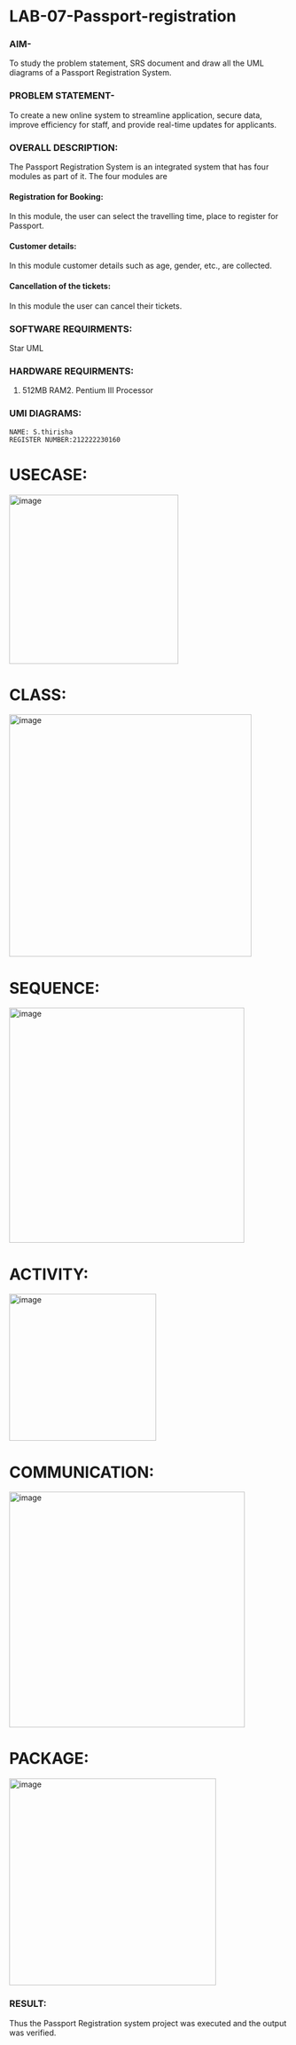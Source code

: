 # LAB-07-Passport-registration

### AIM-
To study the problem statement, SRS document and draw all the UML diagrams of a
Passport Registration System.

### PROBLEM STATEMENT-
To create a new online system to streamline application, secure data, improve efficiency for staff, and provide real-time updates for applicants.

### OVERALL DESCRIPTION:
The Passport Registration System is an integrated system that has four modules as part of
it. The four modules are
#### Registration for Booking:
In this module, the user can select the travelling time, place to register for Passport.
#### Customer details:
In this module customer details such as age, gender, etc., are collected.
#### Cancellation of the tickets:
In this module the user can cancel their tickets.
### SOFTWARE REQUIRMENTS:
Star UML
### HARDWARE REQUIRMENTS:
1. 512MB RAM2. Pentium III Processor

### UMI DIAGRAMS:
```
NAME: S.thirisha
REGISTER NUMBER:212222230160
```

# USECASE:

<img width="305" alt="image" src="https://github.com/TejaswiniGugananthan/LAB-07-Passport-registration/assets/121222763/19c73fcc-f2ba-48cb-a777-89d870491878">


# CLASS:

<img width="437" alt="image" src="https://github.com/TejaswiniGugananthan/LAB-07-Passport-registration/assets/121222763/5ba91115-9e0e-4c1e-8f60-0c0c8d223f17">


# SEQUENCE:

<img width="424" alt="image" src="https://github.com/TejaswiniGugananthan/LAB-07-Passport-registration/assets/121222763/875d0a74-29cf-4643-9805-84769fdf8620">


# ACTIVITY:

<img width="265" alt="image" src="https://github.com/TejaswiniGugananthan/LAB-07-Passport-registration/assets/121222763/f4c509e4-eeaa-4269-8783-d62db2c7a98e">


# COMMUNICATION:

<img width="425" alt="image" src="https://github.com/TejaswiniGugananthan/LAB-07-Passport-registration/assets/121222763/1be50416-4f6f-43ed-9410-bc53d877827b">


# PACKAGE:

<img width="373" alt="image" src="https://github.com/TejaswiniGugananthan/LAB-07-Passport-registration/assets/121222763/76d45868-04ef-43c9-a983-ec0ce5a6b387">


### RESULT:
Thus the Passport Registration system project was executed and the output was verified.
